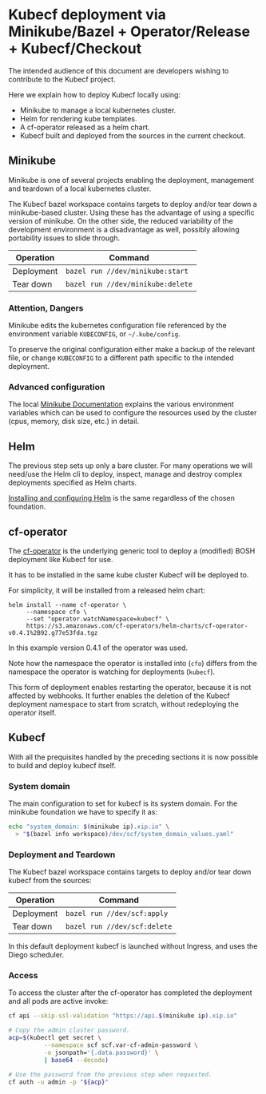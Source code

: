 # Kubecf deployment via Minikube/Bazel + Operator/Release + Kubecf/Checkout

The intended audience of this document are developers wishing to
contribute to the Kubecf project.

Here we explain how to deploy Kubecf locally using:

  - Minikube to manage a local kubernetes cluster.
  - Helm for rendering kube templates.
  - A cf-operator released as a helm chart.
  - Kubecf built and deployed from the sources in the current checkout.

## Minikube

Minikube is one of several projects enabling the deployment,
management and teardown of a local kubernetes cluster.

The Kubecf bazel workspace contains targets to deploy and/or tear down
a minikube-based cluster. Using these has the advantage of using a
specific version of minikube. On the other side, the reduced
variability of the development environment is a disadvantage as well,
possibly allowing portability issues to slide through.

|Operation	|Command				|
|---		|---					|
|Deployment	| `bazel run //dev/minikube:start`	|
|Tear down	| `bazel run //dev/minikube:delete`	|

### Attention, Dangers

Minikube edits the kubernetes configuration file referenced by the
environment variable `KUBECONFIG`, or `~/.kube/config`.

To preserve the original configuration either make a backup of the
relevant file, or change `KUBECONFIG` to a different path specific to
the intended deployment.

### Advanced configuration

The local [Minikube Documentation](../dev/minikube/README.md) explains
the various environment variables which can be used to configure the
resources used by the cluster (cpus, memory, disk size, etc.) in
detail.

## Helm

The previous step sets up only a bare cluster. For many operations we
will need/use the Helm cli to deploy, inspect, manage and destroy
complex deployments specified as Helm charts.

[Installing and configuring Helm](helm.md) is the same regardless of
the chosen foundation.

## cf-operator

The [cf-operator] is the underlying generic tool to deploy a (modified)
BOSH deployment like Kubecf for use.

[cf-operator]: https://github.com/cloudfoundry-incubator/cf-operator

It has to be installed in the same kube cluster Kubecf will be deployed to.

For simplicity, it will be installed from a released helm chart:

```shell
helm install --name cf-operator \
     --namespace cfo \
     --set "operator.watchNamespace=kubecf" \
     https://s3.amazonaws.com/cf-operators/helm-charts/cf-operator-v0.4.1%2B92.g77e53fda.tgz
```

In this example version 0.4.1 of the operator was used.

Note how the namespace the operator is installed into (`cfo`) differs
from the namespace the operator is watching for deployments (`kubecf`).

This form of deployment enables restarting the operator, because it is
not affected by webhooks. It further enables the deletion of the
Kubecf deployment namespace to start from scratch, without redeploying
the operator itself.

## Kubecf

With all the prequisites handled by the preceding sections it is now
possible to build and deploy kubecf itself.

### System domain

The main configuration to set for kubecf is its system domain.
For the minikube foundation we have to specify it as:

```sh
echo "system_domain: $(minikube ip).xip.io" \
  > "$(bazel info workspace)/dev/scf/system_domain_values.yaml"
```

### Deployment and Teardown

The Kubecf bazel workspace contains targets to deploy and/or tear down
kubecf from the sources:

|Operation	|Command			|
|---		|---				|
|Deployment	| `bazel run //dev/scf:apply`	|
|Tear down	| `bazel run //dev/scf:delete`	|

In this default deployment kubecf is launched without Ingress, and
uses the Diego scheduler.

### Access

To access the cluster after the cf-operator has completed the
deployment and all pods are active invoke:

```sh
cf api --skip-ssl-validation "https://api.$(minikube ip).xip.io"

# Copy the admin cluster password.
acp=$(kubectl get secret \
	      --namespace scf scf.var-cf-admin-password \
	      -o jsonpath='{.data.password}' \
	      | base64 --decode)

# Use the password from the previous step when requested.
cf auth -u admin -p "${acp}"
```
